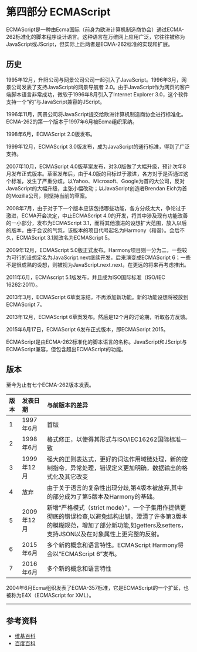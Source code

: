 # 第四部分 ECMAScript

ECMAScript是一种由Ecma国际（前身为欧洲计算机制造商协会）通过ECMA-262标准化的脚本程序设计语言。这种语言在万维网上应用广泛，它往往被称为JavaScript或JScript，但实际上后两者是ECMA-262标准的实现和扩展。

## 历史

1995年12月，升阳公司与网景公司公司一起引入了JavaScript。1996年3月，网景公司发表了支持JavaScript的网景导航者 2.0。由于JavaScript作为网页的客户端脚本语言非常成功，微软于1996年8月引入了Internet Explorer 3.0，这个软件支持一个“约”与JavaScript兼容的JScript。

1996年11月，网景公司将JavaScript提交给欧洲计算机制造商协会进行标准化。ECMA-262的第一个版本于1997年6月被Ecma组织采纳。

1998年6月，ECMAScript 2.0版发布。

1999年12月，ECMAScript 3.0版发布，成为JavaScript的通行标准，得到了广泛支持。

2007年10月，ECMAScript 4.0版草案发布，对3.0版做了大幅升级，预计次年8月发布正式版本。草案发布后，由于4.0版的目标过于激进，各方对于是否通过这个标准，发生了严重分歧。以Yahoo、Microsoft、Google为首的大公司，反对JavaScript的大幅升级，主张小幅改动；以JavaScript创造者Brendan Eich为首的Mozilla公司，则坚持当前的草案。

2008年7月，由于对于下一个版本应该包括哪些功能，各方分歧太大，争论过于激进，ECMA开会决定，中止ECMAScript 4.0的开发，将其中涉及现有功能改善的一小部分，发布为ECMAScript 3.1，而将其他激进的设想扩大范围，放入以后的版本，由于会议的气氛，该版本的项目代号起名为Harmony（和谐）。会后不久，ECMAScript 3.1就改名为ECMAScript 5。

2009年12月，ECMAScript 5.0版正式发布。Harmony项目则一分为二，一些较为可行的设想定名为JavaScript.next继续开发，后来演变成ECMAScript 6；一些不是很成熟的设想，则被视为JavaScript.next.next，在更远的将来再考虑推出。

2011年6月，ECMAscript 5.1版发布，并且成为ISO国际标准（ISO/IEC 16262:2011）。

2013年3月，ECMAScript 6草案冻结，不再添加新功能。新的功能设想将被放到ECMAScript 7。

2013年12月，ECMAScript 6草案发布。然后是12个月的讨论期，听取各方反馈。

2015年6月17日，ECMAScript 6发布正式版本，即ECMAScript 2015。

ECMAScript是由ECMA-262标准化的脚本语言的名称。JavaScript和JScript与ECMAScript兼容，但包含超出ECMAScript的功能。

## 版本

至今为止有七个ECMA-262版本发表。

| 版本 | 发表日期 | 与前版本的差异 |
| :--- | :--- | :--- |
| 1 | 1997年6月 | 首版 |
| 2 | 1998年6月 | 格式修正，以使得其形式与ISO/IEC16262国际标准一致 |
| 3 | 1999年12月 | 强大的正则表达式，更好的词法作用域链处理，新的控制指令，异常处理，错误定义更加明确，数据输出的格式化及其它改变 |
| 4 | 放弃 | 由于关于语言的复杂性出现分歧,第4版本被放弃,其中的部分成为了第5版本及Harmony的基础。 |
| 5 | 2009年12月 | 新增“严格模式（strict mode）”，一个子集用作提供更彻底的错误检查,以避免结构出错。澄清了许多第3版本的模糊规范，增加了部分新功能,如getters及setters，支持JSON以及在对象属性上更完整的反射。 |
| 6 | 2015年6月 | 多个新的概念和语言特性。ECMAScript Harmony将会以“ECMAScript 6”发布。 |
| 7 | 2016年6月 | 多个新的概念和语言特性 |

2004年6月Ecma组织发表了ECMA-357标准，它是ECMAScript的一个扩延，也被称为E4X（ECMAScript for XML）。



---

## 参考资料

* [维基百科](https://www.google.com.hk/url?sa=t&rct=j&q=&esrc=s&source=web&cd=3&cad=rja&uact=8&ved=0ahUKEwjj9qGvn4fYAhXCsY8KHRyBAZ8QFggvMAI&url=%68%74%74%70%73%3a%2f%2f%7a%68%2e%77%69%6b%69%70%65%64%69%61%2e%6f%72%67%2f%7a%68%2d%63%6e%2f%45%43%4d%41%53%63%72%69%70%74&usg=AOvVaw2sNKrPO9W4IE-M2nUlXqnE)
* [百度百科](https://baike.baidu.com/item/ECMAScript)





